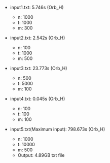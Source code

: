 - input1.txt: 5.746s (Orb_H)
  - n: 1000
  - t: 1000
  - m: 300

- input2.txt: 2.542s (Orb_H)
  - n: 100
  - t: 1000
  - m: 500

- input3.txt: 23.773s (Orb_H)
  - n: 500
  - t: 5000
  - m: 100

- input4.txt: 0.045s (Orb_H)
  - n: 100
  - t: 100
  - m: 100

- input5.txt(Maximum input): 798.673s (Orb_H)
  - n: 1000
  - t: 10000
  - m: 500
  - Output: 4.89GB txt file
